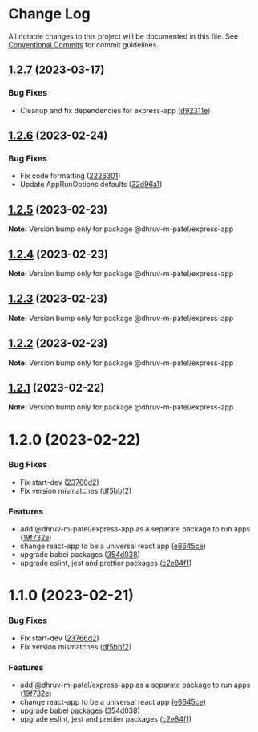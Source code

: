 # Change Log

All notable changes to this project will be documented in this file.
See [Conventional Commits](https://conventionalcommits.org) for commit guidelines.

## [1.2.7](https://github.com/dhruv-m-patel/packages/compare/@dhruv-m-patel/express-app@1.2.6...@dhruv-m-patel/express-app@1.2.7) (2023-03-17)

### Bug Fixes

- Cleanup and fix dependencies for express-app ([d92311e](https://github.com/dhruv-m-patel/packages/commit/d92311e816bf7f33699fb888602646e2e54b26a4))

## [1.2.6](https://github.com/dhruv-m-patel/node-react-monorepo/compare/@dhruv-m-patel/express-app@1.2.5...@dhruv-m-patel/express-app@1.2.6) (2023-02-24)

### Bug Fixes

- Fix code formatting ([2226301](https://github.com/dhruv-m-patel/node-react-monorepo/commit/2226301db6b0df4323518f47bd5e60ca02663d2a))
- Update AppRunOptions defaults ([32d96a1](https://github.com/dhruv-m-patel/node-react-monorepo/commit/32d96a1223eb1bca96cac2a6a6832893fd688b41))

## [1.2.5](https://github.com/dhruv-m-patel/node-react-monorepo/compare/@dhruv-m-patel/express-app@1.2.4...@dhruv-m-patel/express-app@1.2.5) (2023-02-23)

**Note:** Version bump only for package @dhruv-m-patel/express-app

## [1.2.4](https://github.com/dhruv-m-patel/node-react-monorepo/compare/@dhruv-m-patel/express-app@1.2.3...@dhruv-m-patel/express-app@1.2.4) (2023-02-23)

**Note:** Version bump only for package @dhruv-m-patel/express-app

## [1.2.3](https://github.com/dhruv-m-patel/node-react-monorepo/compare/@dhruv-m-patel/express-app@1.2.2...@dhruv-m-patel/express-app@1.2.3) (2023-02-23)

**Note:** Version bump only for package @dhruv-m-patel/express-app

## [1.2.2](https://github.com/dhruv-m-patel/node-react-monorepo/compare/@dhruv-m-patel/express-app@1.2.1...@dhruv-m-patel/express-app@1.2.2) (2023-02-23)

**Note:** Version bump only for package @dhruv-m-patel/express-app

## [1.2.1](https://github.com/dhruv-m-patel/node-react-monorepo/compare/@dhruv-m-patel/express-app@1.2.0...@dhruv-m-patel/express-app@1.2.1) (2023-02-22)

**Note:** Version bump only for package @dhruv-m-patel/express-app

# 1.2.0 (2023-02-22)

### Bug Fixes

- Fix start-dev ([23766d2](https://github.com/dhruv-m-patel/node-react-monorepo/commit/23766d2a79ea23e9d2cd3a16dd7204fc95628a66))
- Fix version mismatches ([df5bbf2](https://github.com/dhruv-m-patel/node-react-monorepo/commit/df5bbf264bb941cd659280ce099fa4557f0e76d0))

### Features

- add @dhruv-m-patel/express-app as a separate package to run apps ([19f732e](https://github.com/dhruv-m-patel/node-react-monorepo/commit/19f732eee4f68d0642a7d760b6dc0b89855457b9))
- change react-app to be a universal react app ([e8645ce](https://github.com/dhruv-m-patel/node-react-monorepo/commit/e8645cea896dc249be5d37b62e2b27968945a0ce))
- upgrade babel packages ([354d038](https://github.com/dhruv-m-patel/node-react-monorepo/commit/354d0389aba5cfb55653be99adbcd365107ac339))
- upgrade eslint, jest and prettier packages ([c2e84f1](https://github.com/dhruv-m-patel/node-react-monorepo/commit/c2e84f104e2a1e82257df90cb8660cc8024225b9))

# 1.1.0 (2023-02-21)

### Bug Fixes

- Fix start-dev ([23766d2](https://github.com/dhruv-m-patel/node-react-monorepo/commit/23766d2a79ea23e9d2cd3a16dd7204fc95628a66))
- Fix version mismatches ([df5bbf2](https://github.com/dhruv-m-patel/node-react-monorepo/commit/df5bbf264bb941cd659280ce099fa4557f0e76d0))

### Features

- add @dhruv-m-patel/express-app as a separate package to run apps ([19f732e](https://github.com/dhruv-m-patel/node-react-monorepo/commit/19f732eee4f68d0642a7d760b6dc0b89855457b9))
- change react-app to be a universal react app ([e8645ce](https://github.com/dhruv-m-patel/node-react-monorepo/commit/e8645cea896dc249be5d37b62e2b27968945a0ce))
- upgrade babel packages ([354d038](https://github.com/dhruv-m-patel/node-react-monorepo/commit/354d0389aba5cfb55653be99adbcd365107ac339))
- upgrade eslint, jest and prettier packages ([c2e84f1](https://github.com/dhruv-m-patel/node-react-monorepo/commit/c2e84f104e2a1e82257df90cb8660cc8024225b9))
